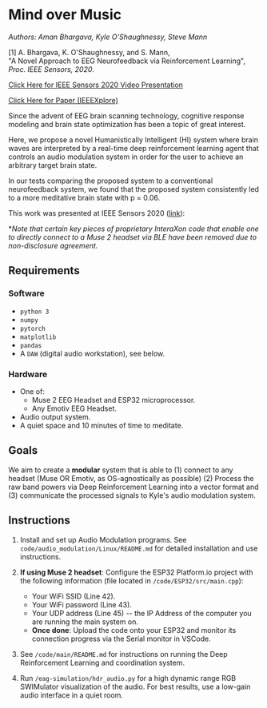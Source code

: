 # Mind over Music

*Authors: Aman Bhargava, Kyle O'Shaughnessy, Steve Mann*

<a id="1">[1]</a> 
A. Bhargava, K. O'Shaughnessy, and S. Mann,  
"A Novel Approach to EEG Neurofeedback via Reinforcement Learning", 
*Proc. IEEE Sensors, 2020*.

[Click Here for IEEE Sensors 2020 Video Presentation](https://www.youtube.com/watch?v=PuzvJ03wy3A&feature=youtu.be&ab_channel=Aman%27sProjects)

[Click Here for Paper (IEEEXplore)](https://ieeexplore.ieee.org/abstract/document/9278871)

Since the advent of EEG brain scanning technology, cognitive response modeling and brain state optimization has been a topic of great interest. 

Here, we propose a novel Humanistically Intelligent (HI) system where brain waves are interpreted by a real-time deep reinforcement learning agent that controls an audio modulation system in order for the user to achieve an arbitrary target brain state. 

In our tests comparing the proposed system to a conventional neurofeedback system, we found that the proposed system consistently led to a more meditative brain state with p = 0.06.

This work was presented at IEEE Sensors 2020 ([link](https://archive.org/details/pid-6601141)):




**Note that certain key pieces of proprietary InteraXon code that enable one to directly connect to a Muse 2 headset via BLE have been removed due to non-disclosure agreement.*

## Requirements

### Software

* `python 3`
* `numpy`
* `pytorch`
* `matplotlib`
* `pandas`
* A `DAW` (digital audio workstation), see below.

### Hardware

* One of:
  * Muse 2 EEG Headset and ESP32 microprocessor.
  * Any Emotiv EEG Headset.
* Audio output system.
* A quiet space and 10 minutes of time to meditate.

## Goals

We aim to create a **modular** system that is able to (1) connect to any headset (Muse OR Emotiv, as OS-agnostically as possible) (2) Process the raw band powers via Deep Reinforcement Learning into a vector format and (3) communicate the processed signals to Kyle's audio modulation system.

## Instructions

1. Install and set up Audio Modulation programs. See `code/audio_modulation/Linux/README.md` for detailed installation and use instructions.

2. **If using Muse 2 headset**: Configure the ESP32 Platform.io project with the following information (file located in `/code/ESP32/src/main.cpp`):
    * Your WiFi SSID (Line 42).
    * Your WiFi password (Line 43).
    * Your UDP address (Line 45) -- the IP Address of the computer you are running the main system on.
    * **Once done**: Upload the code onto your ESP32 and monitor its connection progress via the Serial monitor in VSCode.

3. See `/code/main/README.md` for instructions on running the Deep Reinforcement Learning and coordination system.

4. Run `/eag-simulation/hdr_audio.py` for a high dynamic range RGB SWIMulator visualization of the audio. For best results, use a low-gain audio interface in a quiet room. 
